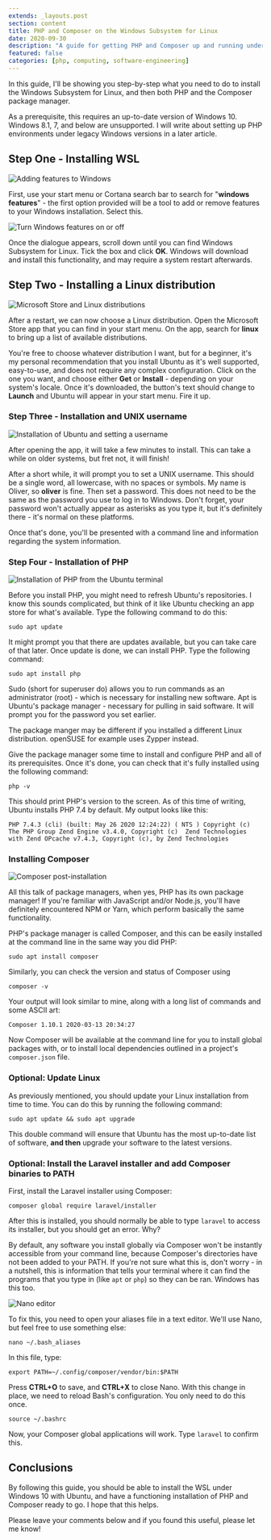 ```yaml
---
extends: _layouts.post
section: content
title: PHP and Composer on the Windows Subsystem for Linux
date: 2020-09-30
description: "A guide for getting PHP and Composer up and running under WSL"
featured: false
categories: [php, computing, software-engineering]
---
```


In this guide, I'll be showing you step-by-step what you need to do to install the Windows Subsystem for Linux, and
then both PHP and the Composer package manager.

As a prerequisite, this requires an up-to-date version of Windows 10. Windows 8.1, 7, and below are unsupported. I 
will write about setting up PHP environments under legacy Windows versions in a later article.

## Step One - Installing WSL

![Adding features to Windows](/assets/img/posts/php-and-composer-on-the-windows-subsystem-for-linux/startmenu.jpg)

First, use your start menu or Cortana search bar to search for "**windows features**" - the first option provided will
be a tool to add or remove features to your Windows installation. Select this.

![Turn Windows features on or off](/assets/img/posts/php-and-composer-on-the-windows-subsystem-for-linux/features.jpg)

Once the dialogue appears, scroll down until you can find Windows Subsystem for Linux. Tick the box and click **OK**. 
Windows will download and install this functionality, and may require a system restart afterwards.

## Step Two - Installing a Linux distribution

![Microsoft Store and Linux distributions](/assets/img/posts/php-and-composer-on-the-windows-subsystem-for-linux/store.jpg)

After a restart, we can now choose a Linux distribution. Open the Microsoft Store app that you can find in your start 
menu. On the app, search for **linux** to bring up a list of available distributions.

You're free to choose whatever distribution I want, but for a beginner, it's my personal recommendation that you install
Ubuntu as it's well supported, easy-to-use, and does not require any complex configuration. Click on the one you want,
and choose either **Get** or **Install** \- depending on your system's locale. Once it's downloaded, the button's text
should change to **Launch** and Ubuntu will appear in your start menu. Fire it up.

### Step Three - Installation and UNIX username

![Installation of Ubuntu and setting a username](/assets/img/posts/php-and-composer-on-the-windows-subsystem-for-linux/unix.jpg)

After opening the app, it will take a few minutes to install. This can take a while on older systems, but fret not, 
it will finish!

After a short while, it will prompt you to set a UNIX username. This should be a single word, all lowercase, with no
spaces or symbols. My name is Oliver, so **oliver** is fine. Then set a password. This does not need to be the same as 
the password you use to log in to Windows. Don't forget, your password won't actually appear as asterisks as you type 
it, but it's definitely there - it's normal on these platforms.

Once that's done, you'll be presented with a command line and information regarding the system information.

### Step Four - Installation of PHP

![Installation of PHP from the Ubuntu terminal](/assets/img/posts/php-and-composer-on-the-windows-subsystem-for-linux/php.jpg)

Before you install PHP, you might need to refresh Ubuntu's repositories. I know this sounds complicated, but think of 
it like Ubuntu checking an app store for what's available. Type the following command to do this:

`sudo apt update`

It might prompt you that there are updates available, but you can take care of that later. Once update is done, we can
install PHP. Type the following command:

`sudo apt install php`

Sudo (short for superuser do) allows you to run commands as an administrator (root) - which is necessary for installing
new software. Apt is Ubuntu's package manager - necessary for pulling in said software. It will prompt you for the
password you set earlier.

The package manger may be different if you installed a different Linux distribution. openSUSE for example uses Zypper 
instead.

Give the package manager some time to install and configure PHP and all of its prerequisites. Once it's done, you can
check that it's fully installed using the following command:

`php -v`

This should print PHP's version to the screen. As of this time of writing, Ubuntu installs PHP 7.4 by default. My 
output looks like this:

`PHP 7.4.3 (cli) (built: May 26 2020 12:24:22) ( NTS ) Copyright (c) The PHP Group Zend Engine v3.4.0, Copyright (c) 
Zend Technologies with Zend OPcache v7.4.3, Copyright (c), by Zend Technologies`

### Installing Composer

![Composer post-installation](/assets/img/posts/php-and-composer-on-the-windows-subsystem-for-linux/composer.jpg)

All this talk of package managers, when yes, PHP has its own package manager! If you're familiar with JavaScript and/or
Node.js, you'll have definitely encountered NPM or Yarn, which perform basically the same functionality.

PHP's package manager is called Composer, and this can be easily installed at the command line in the same way you 
did PHP:

`sudo apt install composer`

Similarly, you can check the version and status of Composer using

`composer -v`

Your output will look similar to mine, along with a long list of commands and some ASCII art:

`Composer 1.10.1 2020-03-13 20:34:27`

Now Composer will be available at the command line for you to install global packages with, or to install local 
dependencies outlined in a project's `composer.json` file.

### Optional: Update Linux

As previously mentioned, you should update your Linux installation from time to time. You can do this by running the
following command:

`sudo apt update && sudo apt upgrade`

This double command will ensure that Ubuntu has the most up-to-date list of software, **and then** upgrade your 
software to the latest versions.

### Optional: Install the Laravel installer and add Composer binaries to PATH

First, install the Laravel installer using Composer:

`composer global require laravel/installer`

After this is installed, you should normally be able to type `laravel` to access its installer, but you should get an 
error. Why?

By default, any software you install globally via Composer won't be instantly accessible from your command line, 
because Composer's directories have not been added to your PATH. If you're not sure what this is, don't worry - in a 
nutshell, this is information that tells your terminal where it can find the programs that you type in 
(like `apt` or `php`) so they can be ran. Windows has this too.

![Nano editor](/assets/img/posts/php-and-composer-on-the-windows-subsystem-for-linux/aliases.jpg)

To fix this, you need to open your aliases file in a text editor. We'll use Nano, but feel free to use something else:

`nano ~/.bash_aliases`

In this file, type:

`export PATH=~/.config/composer/vendor/bin:$PATH`

Press **CTRL+O** to save, and **CTRL+X** to close Nano. With this change in place, we need to reload Bash's 
configuration. You only need to do this once.

`source ~/.bashrc`

Now, your Composer global applications will work. Type `laravel` to confirm this.

## Conclusions

By following this guide, you should be able to install the WSL under Windows 10 with Ubuntu, and have a functioning 
installation of PHP and Composer ready to go. I hope that this helps.

Please leave your comments below and if you found this useful, please let me know!
